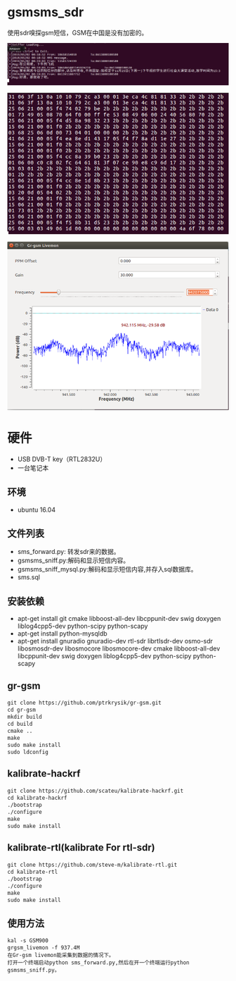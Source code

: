 # gsmsms_sdr
使用sdr嗅探gsm短信，GSM在中国是没有加密的。

![sniff_1](./sniff_1.png)

![sniff_2](./sniff_2.png)

![sniff_3](./sinff_3.png)

# 硬件
- USB DVB-T key（RTL2832U）
- 一台笔记本

## 环境
- ubuntu 16.04

## 文件列表
- sms_forward.py: 转发sdr来的数据。
- gsmsms_sniff.py:解码和显示短信内容。
- gsmsms_sniff_mysql.py:解码和显示短信内容,并存入sql数据库。
- sms.sql

## 安装依赖
- apt-get install git cmake libboost-all-dev libcppunit-dev swig doxygen liblog4cpp5-dev python-scipy python-scapy
- apt-get install python-mysqldb
- apt-get install gnuradio gnuradio-dev rtl-sdr librtlsdr-dev osmo-sdr libosmosdr-dev libosmocore libosmocore-dev cmake libboost-all-dev libcppunit-dev swig doxygen liblog4cpp5-dev python-scipy python-scapy

## gr-gsm
```
git clone https://github.com/ptrkrysik/gr-gsm.git
cd gr-gsm
mkdir build
cd build
cmake ..
make
sudo make install
sudo ldconfig 
```

## kalibrate-hackrf
```
git clone https://github.com/scateu/kalibrate-hackrf.git
cd kalibrate-hackrf
./bootstrap
./configure
make
sudo make install
```

## kalibrate-rtl(kalibrate For rtl-sdr)
```
git clone https://github.com/steve-m/kalibrate-rtl.git
cd kalibrate-rtl
./bootstrap
./configure
make
sudo make install
```


## 使用方法
```
kal -s GSM900
grgsm_livemon -f 937.4M
在Gr-gsm livemon能采集到数据的情况下。
打开一个终端启动python sms_forward.py,然后在开一个终端运行python gsmsms_sniff.py。
```
